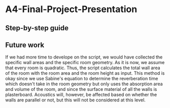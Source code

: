 # A4-Final-Project-Presentation

## Step-by-step guide


## Future work
If we had more time to develope on the script, we would have collected the specific wall areas and the specific room geometry. As it is now, we assume that every room is quadratic. Thus, the script calculates the total wall area of the room with the room area and the room height as input. This method is okay since we use Sabine's equation to determine the reverberation time which doesn't take in the room geometry but only uses the absorption area and volume of the room, and since the surface material of all the walls is plasterboard. Acoustics will, however, be affected based on whether the walls are parallel or not, but this will not be considered at this level.
